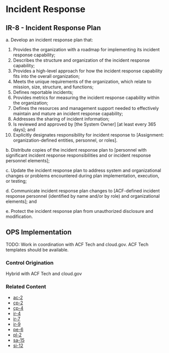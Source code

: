 # Incident Response
## IR-8 - Incident Response Plan

a. Develop an incident response plan that:

1. Provides the organization with a roadmap for implementing its incident response capability;
2. Describes the structure and organization of the incident response capability;
3. Provides a high-level approach for how the incident response capability fits into the overall organization;
4. Meets the unique requirements of the organization, which relate to mission, size, structure, and functions;
5. Defines reportable incidents;
6. Provides metrics for measuring the incident response capability within the organization;
7. Defines the resources and management support needed to effectively maintain and mature an incident response capability;
8. Addresses the sharing of incident information;
9. Is reviewed and approved by [the System Owner] [at least every 365 days]; and
10. Explicitly designates responsibility for incident response to [Assignment: organization-defined entities, personnel, or roles].

b. Distribute copies of the incident response plan to [personnel with significant incident response responsibilities and or incident response personnel elements];

c. Update the incident response plan to address system and organizational changes or problems encountered during plan implementation, execution, or testing;

d. Communicate incident response plan changes to [ACF-defined incident response personnel (identified by name and/or by role) and organizational elements]; and

e. Protect the incident response plan from unauthorized disclosure and modification.

## OPS Implementation

TODO: Work in coordination with ACF Tech and cloud.gov. ACF Tech templates should be available.

### Control Origination

Hybrid with ACF Tech and cloud.gov

### Related Content

* [ac-2](../ac-02/index.md)
* [cp-2](../cp-02/index.md)
* [cp-4](../cp-04/index.md)
* [ir-4](../ir-04/index.md)
* [ir-7](../ir-07/index.md)
* [ir-9](../ir-09/index.md)
* [pe-6](../pe-06/index.md)
* [pl-2](../pl-02/index.md)
* [sa-15](../sa-15/index.md)
* [si-12](../si-12/index.md)
